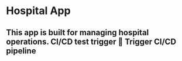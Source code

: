 # Hospital App
This app is built for managing hospital operations.
CI/CD test trigger 🚀
Trigger CI/CD pipeline
-
